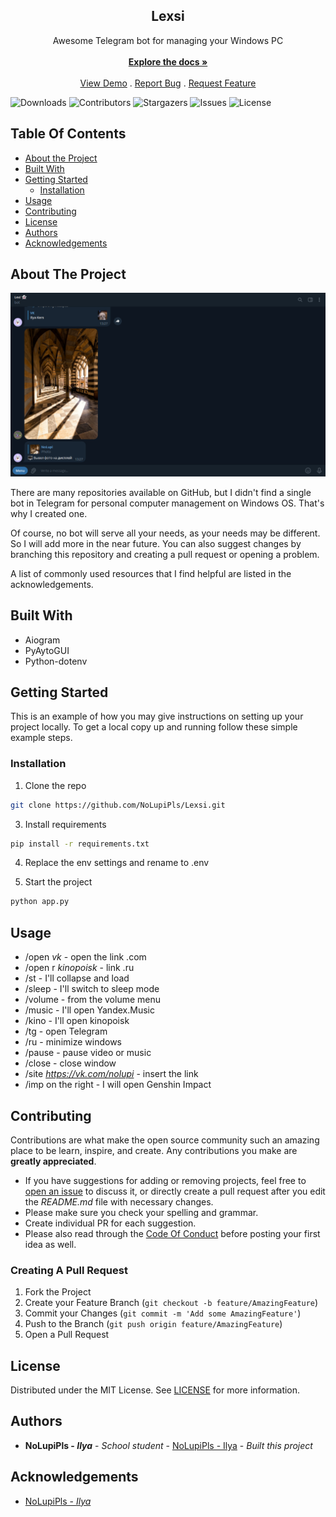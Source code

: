 <p align="center">
  <h2 align="center">Lexsi</h2>

  <p align="center">
    Awesome Telegram bot for managing your Windows PC
    <br/>
    <br/>
    <a href="https://github.com/NoLupiPls/Lexsi"><strong>Explore the docs »</strong></a>
    <br/>
    <br/>
    <a href="https://github.com/NoLupiPls/Lexsi">View Demo</a>
    .
    <a href="https://github.com/NoLupiPls/Lexsi/issues">Report Bug</a>
    .
    <a href="https://github.com/NoLupiPls/Lexsi/issues">Request Feature</a>
  </p>
</p>

![Downloads](https://img.shields.io/github/downloads/NoLupiPls/Lexsi/total) ![Contributors](https://img.shields.io/github/contributors/NoLupiPls/Lexsi?color=dark-green) ![Stargazers](https://img.shields.io/github/stars/NoLupiPls/Lexsi?style=social) ![Issues](https://img.shields.io/github/issues/NoLupiPls/Lexsi) ![License](https://img.shields.io/github/license/NoLupiPls/Lexsi) 

## Table Of Contents

* [About the Project](#about-the-project)
* [Built With](#built-with)
* [Getting Started](#getting-started)
  * [Installation](#installation)
* [Usage](#usage)
* [Contributing](#contributing)
* [License](#license)
* [Authors](#authors)
* [Acknowledgements](#acknowledgements)

## About The Project

![Screen Shot](images/screenshot.png)

There are many repositories available on GitHub, but I didn't find a single bot in Telegram for personal computer management on Windows OS. That's why I created one.

Of course, no bot will serve all your needs, as your needs may be different. So I will add more in the near future. You can also suggest changes by branching this repository and creating a pull request or opening a problem.

A list of commonly used resources that I find helpful are listed in the acknowledgements.

## Built With

* Aiogram
* PyAytoGUI
* Python-dotenv

## Getting Started

This is an example of how you may give instructions on setting up your project locally.
To get a local copy up and running follow these simple example steps.

### Installation

1. Clone the repo

```sh
git clone https://github.com/NoLupiPls/Lexsi.git
```

3. Install requirements

```sh
pip install -r requirements.txt
```

4. Replace the env settings and rename to .env

5. Start the project

```sh
python app.py
```

## Usage

* /open <i>vk</i> - open the link .com
* /open r <i>kinopoisk</i> - link .ru
* /st - I'll collapse and load
* /sleep - I'll switch to sleep mode
* /volume - from the volume menu
* /music - I'll open Yandex.Music
* /kino - I'll open kinopoisk
* /tg - open Telegram
* /ru - minimize windows
* /pause - pause video or music
* /close - close window
* /site  <i>https://vk.com/nolupi </i> - insert the link
* /imp on the right - I will open Genshin Impact

## Contributing

Contributions are what make the open source community such an amazing place to be learn, inspire, and create. Any contributions you make are **greatly appreciated**.
* If you have suggestions for adding or removing projects, feel free to [open an issue](https://github.com/NoLupiPls/Lexsi/issues/new) to discuss it, or directly create a pull request after you edit the *README.md* file with necessary changes.
* Please make sure you check your spelling and grammar.
* Create individual PR for each suggestion.
* Please also read through the [Code Of Conduct](https://github.com/NoLupiPls/Lexsi/blob/main/CODE_OF_CONDUCT.md) before posting your first idea as well.

### Creating A Pull Request

1. Fork the Project
2. Create your Feature Branch (`git checkout -b feature/AmazingFeature`)
3. Commit your Changes (`git commit -m 'Add some AmazingFeature'`)
4. Push to the Branch (`git push origin feature/AmazingFeature`)
5. Open a Pull Request

## License

Distributed under the MIT License. See [LICENSE](https://github.com/NoLupiPls/Lexsi/blob/main/LICENSE.md) for more information.

## Authors

* **NoLupiPls - <i>Ilya</i>** - *School student* - [NoLupiPls - Ilya](https://github.com/NoLupiPls/) - *Built this project*

## Acknowledgements

* [NoLupiPls - <i>Ilya</i>](https://github.com/NoLupiPls/)
